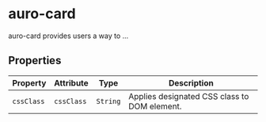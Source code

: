 # auro-card

auro-card provides users a way to ...

## Properties

| Property   | Attribute  | Type     | Description                                  |
|------------|------------|----------|----------------------------------------------|
| `cssClass` | `cssClass` | `String` | Applies designated CSS class to DOM element. |

